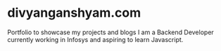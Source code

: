 # divyanganshyam.com
Portfolio to showcase my projects and blogs
 I am a Backend Developer currently working in Infosys and aspiring to learn Javascript.
